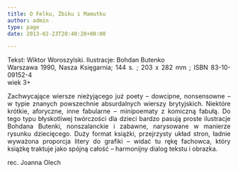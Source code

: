 ```yaml
---
title: O Felku, Żbiku i Mamutku
author: admin
type: page
date: 2013-02-23T20:40:28+00:00

---
```

<p style="text-align: justify;">
  Tekst: Wiktor Woroszylski. Ilustracje: Bohdan Butenko<br /> Warszawa 1990, Nasza Księgarnia; 144 s. ; 203 x 282 mm ; ISBN 83-10-09152-4<br /> wiek 3+
</p>

<p style="text-align: justify;">
  Zachwycające wiersze nieżyjącego już poety – dowcipne, nonsensowne – w typie znanych powszechnie absurdalnych wierszy brytyjskich. Niektóre krótkie, aforyczne, inne fabularne – minipoematy z komiczną fabułą. Do tego typu błyskotliwej twórczości dla dzieci bardzo pasują proste ilustracje Bohdana Butenki, nonszalanckie i zabawne, narysowane w manierze rysunku dziecięcego. Duży format książki, przejrzysty układ stron, ładnie wyważona proporcja litery do grafiki – widać tu rękę fachowca, który książkę traktuje jako spójną całość – harmonijny dialog tekstu i obrazka.
</p>

<p style="text-align: justify;">
  rec. Joanna Olech
</p>